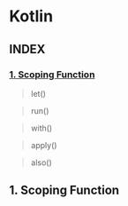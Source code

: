 # Kotlin
## INDEX
### [1. Scoping Function](#1.-scoping-function)
> let()

> run()

> with()

> apply()

> also()


## 1. Scoping Function
